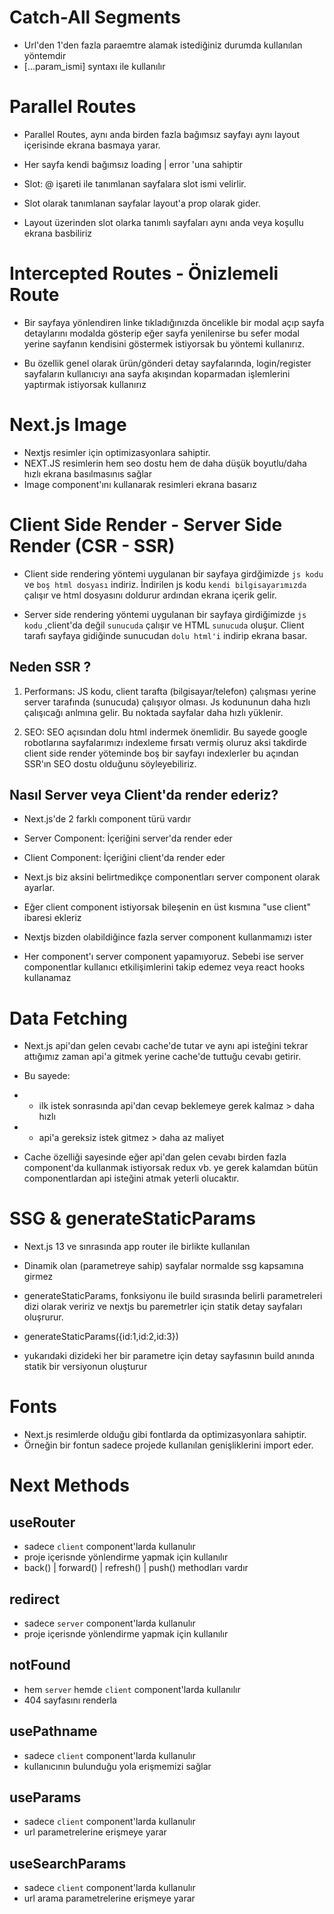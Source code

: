 # Catch-All Segments

- Url'den 1'den fazla paraemtre alamak istediğiniz durumda kullanılan yöntemdir
- [...param_ismi] syntaxı ile kullanılır

# Parallel Routes

- Parallel Routes, aynı anda birden fazla bağımsız sayfayı aynı layout içerisinde ekrana basmaya yarar.

- Her sayfa kendi bağımsız loading | error 'una sahiptir

- Slot: @ işareti ile tanımlanan sayfalara slot ismi velirlir.
- Slot olarak tanımlanan sayfalar layout'a prop olarak gider.
- Layout üzerinden slot olarka tanımlı sayfaları aynı anda veya koşullu ekrana basbiliriz

# Intercepted Routes - Önizlemeli Route

- Bir sayfaya yönlendiren linke tıkladığınızda öncelikle bir modal açıp sayfa detaylarını modalda gösterip eğer sayfa yenilenirse bu sefer modal yerine sayfanın kendisini göstermek istiyorsak bu yöntemi kullanırız.

- Bu özellik genel olarak ürün/gönderi detay sayfalarında, login/register sayfaların kullanıcıyı ana sayfa akışından koparmadan işlemlerini yaptırmak istiyorsak kullanırız

# Next.js Image

- Nextjs resimler için optimizasyonlara sahiptir.
- NEXT.JS resimlerin hem seo dostu hem de daha düşük boyutlu/daha hızlı ekrana basılmasınıs sağlar
- Image component'ını kullanarak resimleri ekrana basarız

# Client Side Render - Server Side Render (CSR - SSR)

- Client side rendering yöntemi uygulanan bir sayfaya girdğimizde `js kodu` ve `boş html dosyası` indiriz. İndirilen js kodu `kendi bilgisayarımızda` çalışır ve html dosyasını doldurur ardından ekrana içerik gelir.

- Server side rendering yöntemi uygulanan bir sayfaya girdiğimizde `js kodu` ,client'da değil `sunucuda` çalışır ve HTML `sunucuda` oluşur. Client tarafı sayfaya gidiğinde sunucudan `dolu html'i` indirip ekrana basar.

## Neden SSR ?

1. Performans: JS kodu, client tarafta (bilgisayar/telefon) çalışması yerine server tarafında (sunucuda) çalışıyor olması. Js kodununun daha hızlı çalışıcağı anlmına gelir. Bu noktada sayfalar daha hızlı yüklenir.

2. SEO: SEO açısından dolu html indermek önemlidir. Bu sayede google robotlarına sayfalarımızı indexleme fırsatı vermiş oluruz aksi takdirde client side render yöteminde boş bir sayfayı indexlerler bu açından SSR'ın SEO dostu olduğunu söyleyebiliriz.

## Nasıl Server veya Client'da render ederiz?

- Next.js'de 2 farklı component türü vardır
- Server Component: İçeriğini server'da render eder
- Client Component: İçeriğini client'da render eder

- Next.js biz aksini belirtmedikçe componentları server component olarak ayarlar.
- Eğer client component istiyorsak bileşenin en üst kısmına "use client" ibaresi ekleriz
- Nextjs bizden olabildiğince fazla server component kullanmamızı ister

- Her component'ı server component yapamıyoruz. Sebebi ise server componentlar kullanıcı etkilişimlerini takip edemez veya react hooks kullanamaz

# Data Fetching

- Next.js api'dan gelen cevabı cache'de tutar ve aynı api isteğini tekrar attığımız zaman api'a gitmek yerine cache'de tuttuğu cevabı getirir.

- Bu sayede:
- - ilk istek sonrasında api'dan cevap beklemeye gerek kalmaz > daha hızlı
- - api'a gereksiz istek gitmez > daha az maliyet

- Cache özelliği sayesinde eğer api'dan gelen cevabı birden fazla component'da kullanmak istiyorsak redux vb. ye gerek kalamdan bütün componentlardan api isteğini atmak yeterli olucaktır.

# SSG & generateStaticParams

- Next.js 13 ve sınrasında app router ile birlikte kullanılan

- Dinamik olan (parametreye sahip) sayfalar normalde ssg kapsamına girmez

- generateStaticParams, fonksiyonu ile build sırasında belirli parametreleri dizi olarak veririz ve nextjs bu paremetrler için statik detay sayfaları oluşrurur.

- generateStaticParams({id:1,id:2,id:3})
- yukarıdaki dizideki her bir parametre için detay sayfasının build anında statik bir versiyonun oluşturur

# Fonts

- Next.js resimlerde olduğu gibi fontlarda da optimizasyonlara sahiptir.
- Örneğin bir fontun sadece projede kullanılan genişliklerini import eder.

# Next Methods

## useRouter

- sadece `client` component'larda kullanulır
- proje içerisnde yönlendirme yapmak için kullanılır
- back() | forward() | refresh() | push() methodları vardır

## redirect

- sadece `server` component'larda kullanulır
- proje içerisnde yönlendirme yapmak için kullanılır

## notFound

- hem `server` hemde `client` component'larda kullanılır
- 404 sayfasını renderla

## usePathname

- sadece `client` component'larda kullanulır
- kullanıcının bulunduğu yola erişmemizi sağlar

## useParams

- sadece `client` component'larda kullanulır
- url parametrelerine erişmeye yarar

## useSearchParams

- sadece `client` component'larda kullanulır
- url arama parametrelerine erişmeye yarar
